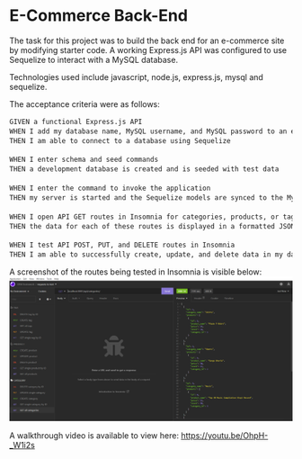 # E-Commerce Back-End

The task for this project was to build the back end for an e-commerce site by modifying starter code. A working Express.js API was configured to use Sequelize to interact with a MySQL database.

Technologies used include javascript, node.js, express.js, mysql and sequelize.

The acceptance criteria were as follows:

```md
GIVEN a functional Express.js API
WHEN I add my database name, MySQL username, and MySQL password to an environment variable file
THEN I am able to connect to a database using Sequelize

WHEN I enter schema and seed commands
THEN a development database is created and is seeded with test data

WHEN I enter the command to invoke the application
THEN my server is started and the Sequelize models are synced to the MySQL database

WHEN I open API GET routes in Insomnia for categories, products, or tags
THEN the data for each of these routes is displayed in a formatted JSON

WHEN I test API POST, PUT, and DELETE routes in Insomnia
THEN I am able to successfully create, update, and delete data in my database
```

A screenshot of the routes being tested in Insomnia is visible below:
![screenshot of GET route for all categories being tested in Insomnia](/assets/app%20screenshot.png)

A walkthrough video is available to view here: https://youtu.be/OhpH-_W1i2s
